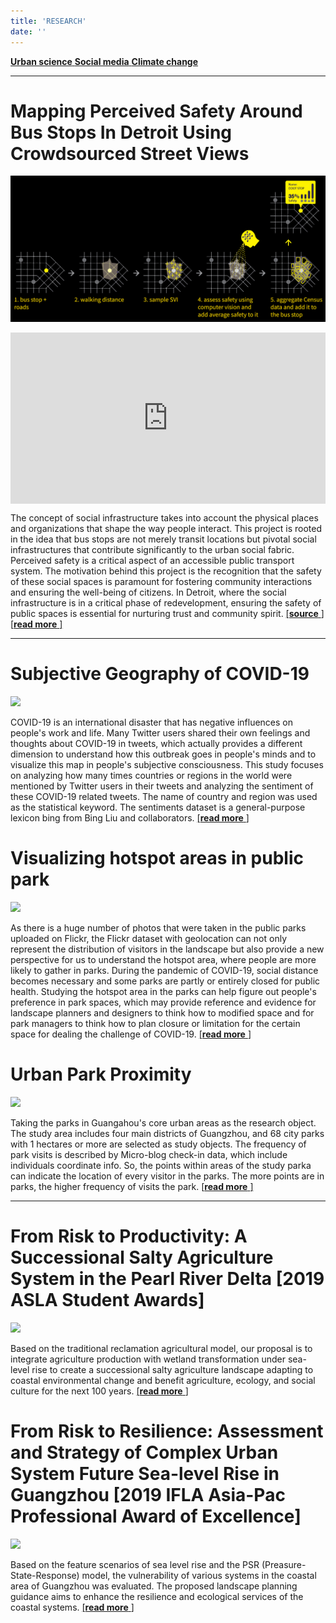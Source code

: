 ```yaml
---
title: 'RESEARCH'
date: ''
---
```


<a id='top' class="anchors"></a>
<i class="fa-solid fa-hand-point-right"></i> [**Urban science** <i class="fa-solid fa-turn-down"></i> ](#us) [**Social media** <i class="fa-solid fa-turn-down"></i> ](#sm) [**Climate change** <i class="fa-solid fa-turn-down"></i> ](#cc)

---

<a id='us' class="anchors"></a>
<div class="pagecard">

# Mapping Perceived Safety Around Bus Stops In Detroit Using Crowdsourced Street Views [<i class="fa-solid fa-turn-up"></i>](#top)
![](https://github.com/billbillbilly/perceived-safety-around-bus-stops/blob/main/images/roadmap.png?raw=true) 

<div style="padding:54.3% 0 0 0;position:relative;"><iframe src="https://player.vimeo.com/video/937453327?badge=0&amp;autopause=0&amp;player_id=0&amp;app_id=58479" frameborder="0" allow="autoplay; fullscreen; picture-in-picture; clipboard-write" style="position:absolute;top:0;left:0;width:100%;height:100%;" title="Perceived Safety Around Bus Stops In Detroit"></iframe></div><script src="https://player.vimeo.com/api/player.js"></script>

The concept of social infrastructure takes into account the physical places and organizations that shape the way people interact. This project is rooted in the idea that bus stops are not merely transit locations but pivotal social infrastructures that contribute significantly to the urban social fabric. Perceived safety is a critical aspect of an accessible public transport system. The motivation behind this project is the recognition that the safety of these social spaces is paramount for fostering community interactions and ensuring the well-being of citizens. In Detroit, where the social infrastructure is in a critical phase of redevelopment, ensuring the safety of public spaces is essential for nurturing trust and community spirit. [[**source** <i class="fa-solid fa-code"></i>]](https://github.com/billbillbilly/perceived-safety-around-bus-stops?tab=readme-ov-file) [[**read more** <i class="fa-regular fa-map"></i>]](https://billbillbilly.github.io/perceived-safety-around-bus-stops/)

</div>

---

<a id='sm' class="anch"></a>
<div class="pagecard">

# Subjective Geography of COVID-19 [<i class="fa-solid fa-turn-up"></i>](#top)
![](https://static.wixstatic.com/media/3d9996_bb4f336216484477979eab316065e12d~mv2.png/v1/crop/x_164,y_521,w_3150,h_1468/fill/w_1838,h_856,al_c,q_90,usm_0.66_1.00_0.01,enc_auto/covermap.png)

COVID-19 is an international disaster that has negative influences on people's work and life. Many Twitter users shared their own feelings and thoughts about COVID-19 in tweets, which actually provides a different dimension to understand how this outbreak goes in people's minds and to visualize this map in people's subjective consciousness. This study focuses on analyzing how many times countries or regions in the world were mentioned by Twitter users in their tweets and analyzing the sentiment of these COVID-19 related tweets. The name of country and region was used as the statistical keyword. The sentiments dataset is a general-purpose lexicon bing from Bing Liu and collaborators. [[**read more** <i class="fa-regular fa-map"></i>]](https://xiaohaoy.wixsite.com/geolandscape/geographyofcovid-19)

</div>

<div class="pagecard">

# Visualizing hotspot areas in public park [<i class="fa-solid fa-turn-up"></i>](#top)
![](https://static.wixstatic.com/media/3d9996_3e24d4d15ff1477cbe548f7d84964984~mv2.gif)

As there is a huge number of photos that were taken in the public parks uploaded on Flickr, the Flickr dataset with geolocation can not only represent the distribution of visitors in the landscape but also provide a new perspective for us to understand the hotspot area, where people are more likely to gather in parks. During the pandemic of COVID-19, social distance becomes necessary and some parks are partly or entirely closed for public health. Studying the hotspot area in the parks can help figure out people's preference in park spaces, which may provide reference and evidence for landscape planners and designers to think how to modified space and for park managers to think how to plan closure or limitation for the certain space for dealing the challenge of COVID-19. [[**read more** <i class="fa-regular fa-map"></i>]](https://xiaohaoy.wixsite.com/geolandscape/visualized-social-media-data)

</div>

<div class="pagecard">

# Urban Park Proximity [<i class="fa-solid fa-turn-up"></i>](#top)
![](https://static.wixstatic.com/media/3d9996_6dc2bbc798804e779f2c70257b9d5ea4~mv2.jpg/v1/fill/w_1884,h_824,al_c,q_85,usm_0.66_1.00_0.01,enc_auto/09_edited_edited.jpg)

Taking the parks in Guangahou's core urban areas as the research object. The study area includes four main districts of Guangzhou, and 68 city parks with 1 hectares or more are selected as study objects. The frequency of park visits is described by Micro-blog check-in data, which include individuals coordinate info. So, the points within areas of the study parka can indicate the location of every visitor in the parks. The more points are in parks, the higher frequency of visits the park. [[**read more** <i class="fa-regular fa-map"></i>]](https://xiaohaoy.wixsite.com/geolandscape/urbanparkproximity)

</div>

---

<a id='cc' class="anch"></a>
<div class="pagecard">

# From Risk to Productivity: A Successional Salty Agriculture System in the Pearl River Delta [2019 ASLA Student Awards] [<i class="fa-solid fa-turn-up"></i>](#top)
![](https://static.wixstatic.com/media/3d9996_b413ac5cdfaa4b32a7716e76d28affa3~mv2.jpg/v1/crop/x_0,y_82,w_2486,h_1154/fill/w_1838,h_858,al_c,q_85,usm_0.66_1.00_0.01,enc_auto/3d9996_b413ac5cdfaa4b32a7716e76d28affa3~mv2.jpg)

Based on the traditional reclamation agricultural model, our proposal is to integrate agriculture production with wetland transformation under sea-level rise to create a successional salty agriculture landscape adapting to coastal environmental change and benefit agriculture, ecology, and social culture for the next 100 years. [[**read more** <i class="fa-regular fa-map"></i>]](https://xiaohaoy.wixsite.com/geolandscape/fromrisktoproductivity)

</div>


<div class="pagecard">

# From Risk to Resilience: Assessment and Strategy of Complex Urban System Future Sea-level Rise in Guangzhou [2019 IFLA Asia-Pac Professional Award of Excellence] [<i class="fa-solid fa-turn-up"></i>](#top)
![](https://static.wixstatic.com/media/3d9996_7232d562ae33403f861d7089b03e0bf4~mv2.png/v1/fill/w_1856,h_1434,al_c,q_95,usm_0.66_1.00_0.01,enc_auto/01-01.png)

Based on the feature scenarios of sea level rise and the PSR (Preasure-State-Response) model, the vulnerability of various systems in the coastal area of Guangzhou was evaluated. The proposed landscape planning guidance aims to enhance the resilience and ecological services of the coastal systems. [[**read more** <i class="fa-regular fa-map"></i>]](https://xiaohaoy.wixsite.com/geolandscape/from-risk-to-resilience)

</div>

